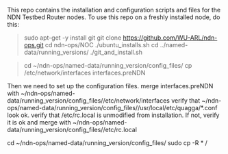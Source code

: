 
This repo contains the installation and configuration
scripts and files for the NDN Testbed Router nodes.
To use this repo on a freshly installed node, do this:

> sudo apt-get -y install git
> git clone https://github.com/WU-ARL/ndn-ops.git
> cd ndn-ops/NOC
> ./ubuntu_installs.sh
> cd ../named-data/running_versions/
> ./git_and_install.sh

> cd ~/ndn-ops/named-data/running_version/config_files/<name>
> cp /etc/network/interfaces interfaces.preNDN


Then we need to set up the configuration files.
merge interfaces.preNDN with ~/ndn-ops/named-data/running_version/config_files/<name>/etc/network/interfaces
verify that ~/ndn-ops/named-data/running_version/config_files/<name>/usr/local/etc/quagga/*.conf look ok.
verify that /etc/rc.local is unmodified from installation. If not, verify it is ok and merge with
~/ndn-ops/named-data/running_version/config_files/<name>/etc/rc.local

cd ~/ndn-ops/named-data/running_version/config_files/<name>
sudo cp -R * /
